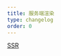 ```yaml
---
title: 服务端渲染
type: changelog
order: 0
---
```


[SSR](https://www.npmjs.com/package/vue-server-renderer#api)
